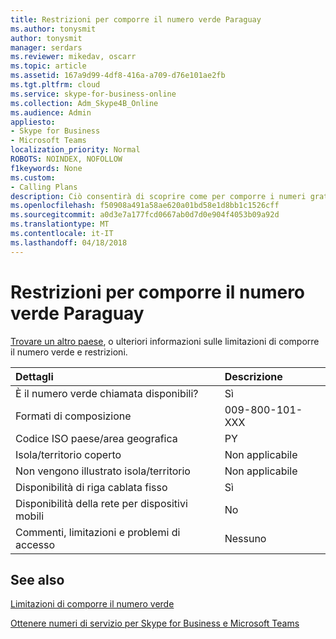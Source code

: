```yaml
---
title: Restrizioni per comporre il numero verde Paraguay
ms.author: tonysmit
author: tonysmit
manager: serdars
ms.reviewer: mikedav, oscarr
ms.topic: article
ms.assetid: 167a9d99-4df8-416a-a709-d76e101ae2fb
ms.tgt.pltfrm: cloud
ms.service: skype-for-business-online
ms.collection: Adm_Skype4B_Online
ms.audience: Admin
appliesto:
- Skype for Business
- Microsoft Teams
localization_priority: Normal
ROBOTS: NOINDEX, NOFOLLOW
f1keywords: None
ms.custom:
- Calling Plans
description: Ciò consentirà di scoprire come per comporre i numeri gratuito a pagamento in ogni paese/area geografica. Dopo aver selezionato il paese/area geografica, verranno visualizzate a una pagina specifica contenente informazioni specifiche, restrizioni e limiti per la disponibilità dei servizi verdi dove il numero verde è disponibile. Il formato di composizione e i formati verranno visualizzato i codice di accesso necessarie all'interno di ogni paese/area geografica comporre il numero verde.
ms.openlocfilehash: f50908a491a58ae620a01bd58e1d8bb1c1526cff
ms.sourcegitcommit: a0d3e7a177fcd0667ab0d7d0e904f4053b09a92d
ms.translationtype: MT
ms.contentlocale: it-IT
ms.lasthandoff: 04/18/2018
---
```

# <a name="toll-free-dialing-restrictions-in-paraguay"></a>Restrizioni per comporre il numero verde Paraguay

[Trovare un altro paese](../what-are-calling-plans-in-office-365/toll-free-dialing-limitations-and-restrictions.md), o ulteriori informazioni sulle limitazioni di comporre il numero verde e restrizioni.


|**Dettagli**|**Descrizione**|
|:-----|:-----|
|È il numero verde chiamata disponibili?  <br/> |Sì  <br/> |
|Formati di composizione  <br/> | 009-800-101-XXX <br/> |
|Codice ISO paese/area geografica  <br/> |PY  <br/> |
|Isola/territorio coperto  <br/> |Non applicabile  <br/> |
|Non vengono illustrato isola/territorio  <br/> |Non applicabile  <br/> |
|Disponibilità di riga cablata fisso  <br/> |Sì  <br/> |
|Disponibilità della rete per dispositivi mobili  <br/> |No  <br/> |
|Commenti, limitazioni e problemi di accesso  <br/> |Nessuno  <br/> |
   
## <a name="related-topics"></a>See also

[Limitazioni di comporre il numero verde](../what-are-calling-plans-in-office-365/toll-free-dialing-limitations-and-restrictions.md)

[Ottenere numeri di servizio per Skype for Business e Microsoft Teams](../what-is-phone-system-in-office-365/getting-service-phone-numbers.md)

  
 